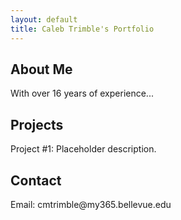 ```yaml
---
layout: default
title: Caleb Trimble's Portfolio
---
```

<section id="about">
     <h2>About Me</h2>
     <p>With over 16 years of experience...</p>
</section>

<section id="projects">
     <h2>Projects</h2>
     <p>Project #1: Placeholder description.</p>
</section>

<section id="contact">
     <h2>Contact</h2>
     <p>Email: cmtrimble@my365.bellevue.edu</p>
</section>
